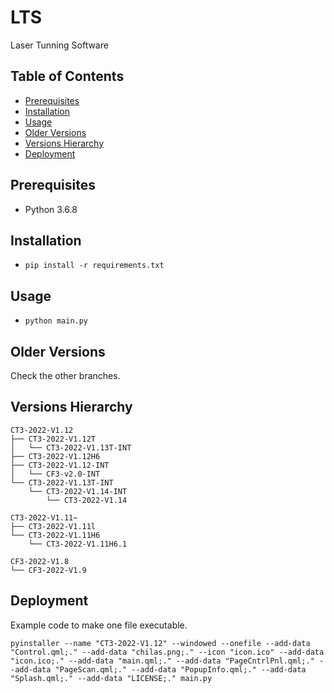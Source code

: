 # LTS

Laser Tunning Software

## Table of Contents

- [Prerequisites](#prerequisites)
- [Installation](#installation)
- [Usage](#usage)
- [Older Versions](#older-versions)
- [Versions Hierarchy](#versions-hierarchy)
- [Deployment](#deployment)

## Prerequisites

* Python 3.6.8

## Installation

* `pip install -r requirements.txt`

## Usage

* `python main.py`

## Older Versions

Check the other branches.

## Versions Hierarchy
```
CT3-2022-V1.12
├── CT3-2022-V1.12T
│   └── CT3-2022-V1.13T-INT
├── CT3-2022-V1.12H6
├── CT3-2022-V1.12-INT
│   └── CF3-v2.0-INT
└── CT3-2022-V1.13T-INT
    └── CT3-2022-V1.14-INT
        └── CT3-2022-V1.14
```
```
CT3-2022-V1.11~
├── CT3-2022-V1.11l
└── CT3-2022-V1.11H6
    └── CT3-2022-V1.11H6.1
```
```
CF3-2022-V1.8
└── CF3-2022-V1.9
```

## Deployment
Example code to make one file executable.
```
pyinstaller --name "CT3-2022-V1.12" --windowed --onefile --add-data "Control.qml;." --add-data "chilas.png;." --icon "icon.ico" --add-data "icon.ico;." --add-data "main.qml;." --add-data "PageCntrlPnl.qml;." --add-data "PageScan.qml;." --add-data "PopupInfo.qml;." --add-data "Splash.qml;." --add-data "LICENSE;." main.py
```
